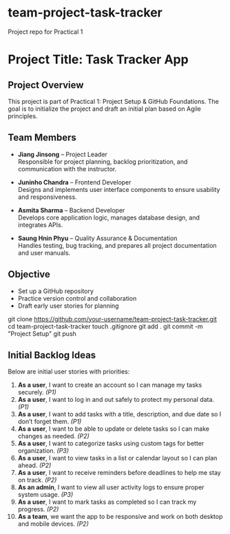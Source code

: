 # team-project-task-tracker
Project repo for Practical 1
# Project Title: Task Tracker App

## Project Overview
This project is part of Practical 1: Project Setup & GitHub Foundations. The goal is to initialize the project and draft an initial plan based on Agile principles.

## Team Members
- **Jiang Jinsong** – Project Leader  
  Responsible for project planning, backlog prioritization, and communication with the instructor.

- **Juninho Chandra** – Frontend Developer  
  Designs and implements user interface components to ensure usability and responsiveness.

- **Asmita Sharma** – Backend Developer  
  Develops core application logic, manages database design, and integrates APIs.

- **Saung Hnin Phyu** – Quality Assurance & Documentation  
  Handles testing, bug tracking, and prepares all project documentation and user manuals.

## Objective
- Set up a GitHub repository
- Practice version control and collaboration
- Draft early user stories for planning

git clone https://github.com/your-username/team-project-task-tracker.git
cd team-project-task-tracker
touch .gitignore
git add .
git commit -m "Project Setup"
git push

## Initial Backlog Ideas

Below are initial user stories with priorities:

1. **As a user**, I want to create an account so I can manage my tasks securely. *(P1)*  
2. **As a user**, I want to log in and out safely to protect my personal data. *(P1)*  
3. **As a user**, I want to add tasks with a title, description, and due date so I don’t forget them. *(P1)*  
4. **As a user**, I want to be able to update or delete tasks so I can make changes as needed. *(P2)*  
5. **As a user**, I want to categorize tasks using custom tags for better organization. *(P3)*  
6. **As a user**, I want to view tasks in a list or calendar layout so I can plan ahead. *(P2)*  
7. **As a user**, I want to receive reminders before deadlines to help me stay on track. *(P2)*  
8. **As an admin**, I want to view all user activity logs to ensure proper system usage. *(P3)*  
9. **As a user**, I want to mark tasks as completed so I can track my progress. *(P2)*  
10. **As a team**, we want the app to be responsive and work on both desktop and mobile devices. *(P2)*
